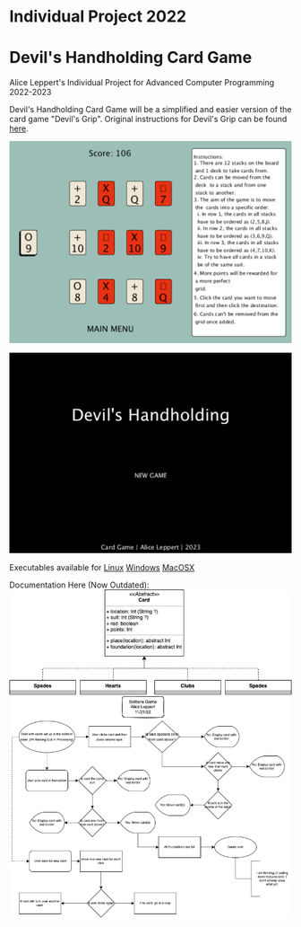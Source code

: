 # Individual Project 2022
# Devil's Handholding Card Game

Alice Leppert's Individual Project for Advanced Computer Programming
2022-2023  

Devil's Handholding Card Game will be a simplified and easier version of the card game "Devil's Grip". Original instructions for Devil's Grip can be found [here](https://bicyclecards.com/how-to-play/devils-grip/).

![Gameplay](https://github.com/Aeleppert/IndividualProject/blob/main/images/Screen%20Shot%202023-03-19%20at%2010.17.22%20PM.png)

![Start Screen](https://github.com/Aeleppert/IndividualProject/blob/main/images/Screen%20Shot%202023-03-19%20at%2010.17.31%20PM.png)

Executables available for 
[Linux](https://github.com/Aeleppert/IndividualProject/blob/main/exe/application.linux64.zip)
[Windows](https://github.com/Aeleppert/IndividualProject/blob/main/exe/application.windows32.zip)
[MacOSX](https://github.com/Aeleppert/IndividualProject/blob/main/exe/application.macosx.zip)

  
Documentation Here (Now Outdated):  
![Placeholder Image](https://github.com/Aeleppert/IndividualProject/blob/main/images/Solitaire%20Class%20diagram%20(1).jpg)
![Placeholder Image](https://github.com/Aeleppert/IndividualProject/blob/main/images/SolitareFlow1.drawio.png)
